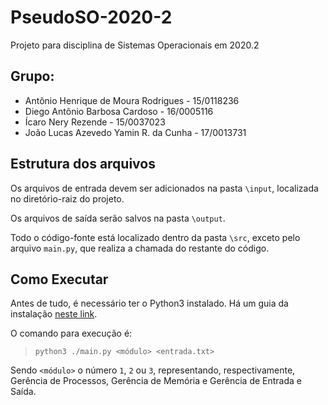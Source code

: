 # PseudoSO-2020-2

Projeto para disciplina de Sistemas Operacionais em 2020.2

## Grupo:

- Antônio Henrique de Moura Rodrigues - 15/0118236
- Diego Antônio Barbosa Cardoso - 16/0005116
- Ícaro Nery Rezende - 15/0037023
- João Lucas Azevedo Yamin R. da Cunha - 17/0013731

## Estrutura dos arquivos

Os arquivos de entrada devem ser adicionados na pasta `\input`, localizada no diretório-raiz do projeto.

Os arquivos de saída serão salvos na pasta `\output`.

Todo o código-fonte está localizado dentro da pasta `\src`, exceto pelo arquivo `main.py`, que realiza a chamada do restante do código.

## Como Executar

Antes de tudo, é necessário ter o Python3 instalado. Há um guia da instalação [neste link](https://www.python.org/doc/).

O comando para execução é:

> `python3 ./main.py <módulo> <entrada.txt>`

Sendo `<módulo>` o número `1`, `2` ou `3`, representando, respectivamente, Gerência de Processos, Gerência de Memória e Gerência de Entrada e Saída.
